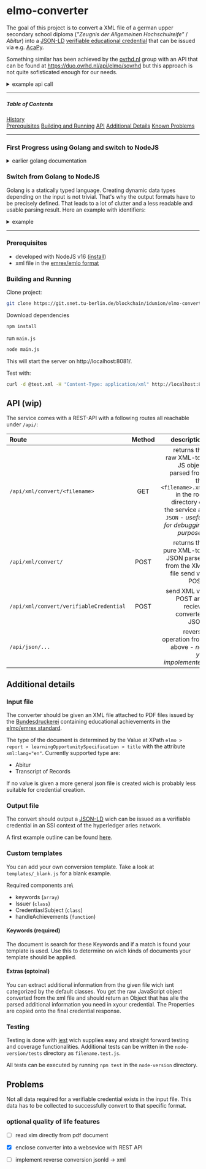 # elmo-converter

The goal of this project is to convert a XML file of a german upper secondary school diploma (_"Zeugnis der Allgemeinen Hochschulreife"_ / _Abitur_) into a [JSON-LD](https://json-ld.org/) [verifiable educational credential](https://w3c-ccg.github.io/vc-ed-models/#approaches) that can be issued via e.g. [AcaPy](https://github.com/hyperledger/aries-cloudagent-python/blob/main/demo/AriesOpenAPIDemo.md).

Something similar has been achieved by the [ovrhd.nl](https://ovrhd.nl) group with an API that can be found at https://duo.ovrhd.nl/api/elmo/sovrhd but this approach is not quite sofisticated enough for our needs.

<details>
<summary>example api call</summary>

```sh
curl -d "example_elmo_emrex.xml" -H "Content-Type:text/plain;charset=utf-8" -X POST https://duo.ovrhd.nl/api/elmo/sovrhd
```

example response:

```json
[
   {
     "issuer": "did:dock:5D7Zy8Xh7s4SL61T6c5UoyzBFubNFq4ED4tQGsCJRR7ostxs",
     "@context": [
       "https://www.w3.org/2018/credentials/v1"
     ],
     "type": [
       "VerifiableCredential"
     ],
     "credentialSchema": {
       "id": "blob:dock:5EXTaPAeXJ4A8cSDEfwmrg9pW6egPnjvpmt2TteCBUu493no",
       "type": "JsonSchemaValidator2018"
     },
     "credentialSubject": {
       "id": "did:duo:1234567890abcd",
       "givenNames": "Mustermann",
       "familyName": "Max",
       "bday": "1999-12-30",
       "BRIN": "E",
       "issuer": "E",
       "reportTitle": "Abitur",
       "EQFLevel": "4",
       "LOSDescription": "higher education entrance qualification",
       "LOSTitle": "Abitur",
       "LOSType": "Degree Programme"
     }
   }
 ]
```
</details>

---

##### Table of Contents
[History](#first-progress-using-golang-and-switch-to-nodejs)  
[Prerequisites](#prerequisites-1) 
[Building and Running](#building-and-running)
[API](#api-wip)
[Additional Details](#additional-details)
[Known Problems](#problems)

---

### First Progress using Golang and switch to NodeJS 

<details>

<summary>earlier golang documentation</summary>

### Building and Execution

#### Prerequisites
- golang 1.17 ([install](https://golang.org/doc/install))
- xml file in the [emrex/emlo format](https://github.com/emrex-eu/elmo-schemas)

Clone project

#### Building

```sh
git clone https://git.snet.tu-berlin.de/blockchain/idunion/elmo-converter.git
```
Download dependencies
```
cd elmo-converter/src
go mod download 
```

build project to output directory
```
go build -o ../bin/
```

If you only want to test the converter use `go run ./elmo-converter` and all build files will be temporary. See below for running commands. <br>
You can also use ``go install ./elmo-converter`` to build and store the executables in your go directory 
and be able to access them systemwide

#### Running

Navigate to the directory where you build your executables to and make sure your elmo xml file is stored in the same direectory.
````
./elmo-converter <path_to_xml_file>
````
</details>

### Switch from Golang to NodeJS
Golang is a statically typed language. Creating dynamic data types depending on the input is not trivial. 
That's why the output formats have to be precisely defined. That leads to a lot of clutter and a less readable and usable parsing result. Here an example with identifiers:

<details>
<summary>example</summary>
In Go we needed to have a list of identifiers to collect all potentially given formats of indetifiers and each would be an object with type and value

```json
learner:{
  identifiers:[
    identifier:{
      type: "ISCD",
      value: "12345678"
    },
    identifier:{
      type: "Matrikelnummer",
      value: "987654"
    },
    identifier:{
      type: "Student-ID",
      value: "456789"
    },
  ]
}

```

wich idealy would be formated like this:
```json
learner:{
  identifierISCD : "12345678",
  identifierMatrNr : "987654",
  identifierStId: "456789"
}
```
or 
```json
learner:{
  identifiers:[
    ISCD : "12345678",
    MatrNr : "987654",
    StudentId: "456789"
  ]
}
```

Further would any field, that is expected but not found filled with a null value wich results in even more clutter.
An example can be found in the `credential.js`
</details>

--- 

### Prerequisites
- developed with NodeJS v16 ([install](https://nodejs.org))
- xml file in the [emrex/emlo format](https://github.com/emrex-eu/elmo-schemas)

### Building and Running

Clone project:
```sh
git clone https://git.snet.tu-berlin.de/blockchain/idunion/elmo-converter.git
```
Download dependencies
```sh
npm install
```

run `main.js`
```sh
node main.js
```

This will start the server on http://localhost:8081/.

Test with:

```sh
curl -d @test.xml -H "Content-Type: application/xml" http://localhost:8081/api/xml/convert/
```

## API (wip)
The service comes with a REST-API with a following routes all reachable under `/api/`:

| Route         | Method      | description |
| :---         | :---:    | ---:          |
| `/api/xml/convert/<filename>`      | GET | returns the raw XML-to-JS object parsed from the `<filename>.xml` in the root directory of the service as `JSON` - _usefull for debugging purposes_ |
| `/api/xml/convert/`      | POST | returns the pure XML-to-JSON parsed from the XML file send via POST |
| `/api/xml/convert/verifiableCredential`       | POST  | send XML via POST and recieve converted JSON|
| `/api/json/...`       |   | reverse operation from above - _not yet impolemented_|


## Additional details
### Input file

The converter should be given an XML file attached to PDF files issued by 
the [Bundesdruckerei](https://www.bundesdruckerei.de/) containing  educational achievements in the [elmo/emrex standard](https://github.com/emrex-eu/elmo-schemas).

The type of the document is determined by the Value at XPath `elmo > report > learningOpportunitySpecification > title` with the attribute `xml:lang="en"`. 
Currently supported type are:

- Abitur
- Transcript of Records

If no value is given a more general json file is created wich is probably less suitable for credential creation.

### Output file
The convert should output a [JSON-LD](https://json-ld.org/) wich can be issued as a verifiable credential in an SSI context of the hyperledger aries network.

A first example outline can be found [here](./complementary_files/example_abi.json).

### Custom templates

You can add your own conversion template. Take a look at `templates/_blank.js` for a blank example.

Required components are\\
- keywords (`array`)
- Issuer (`class`)
- CredentiaslSubject (`class`)
- handleAchievements (`function`)


#### Keywords (required)

The document is search for these Keywords and if a match is found your template is used.
Use this to determine on wich kinds of documents your template should be applied.

#### Extras (optoinal)

You can extract additional information from the given file wich isnt categorized by the default classes.
You get the raw JavaScript object converted from the xml file and should return an Object that has alle the parsed additional information you need in xyour credential. The Properties are copied onto the final credential response.

### Testing

Testing is done with [jest](https://jestjs.io/) wich supplies easy and straight forward testing and coverage functionalities. Additional tests can be written in the `node-version/tests` directory as `filename.test.js`.

All tests can be executed by running `npm test` in the `node-version` directory.

## Problems

Not all data required for a verifiable credential exists in the input file. This data has to be collected to successfully convert to that specific format.

### optional quality of life features
- [ ] read xlm directly from pdf document
- [x] enclose converter into a websevice with REST API
- [ ] implement reverse conversion jsonld -> xml

